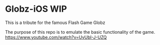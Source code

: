 # Globz-iOS WIP
This is a tribute for the famous Flash Game Globz

The purpose of this repo is to emulate the basic functionality of the game.
https://www.youtube.com/watch?v=UvUbI-J-UZQ
